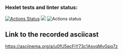 ### Hexlet tests and linter status:
[![Actions Status](https://github.com/msouldze/frontend-project-lvl1/workflows/hexlet-check/badge.svg)](https://github.com/msouldze/frontend-project-lvl1/actions)
<a href="https://codeclimate.com/github/codeclimate/codeclimate/maintainability"><img src="https://api.codeclimate.com/v1/badges/a99a88d28ad37a79dbf6/maintainability" /></a>
![Actions status](https://github.com/msouldze/frontend-project-lvl1/actions/workflows/node.js.yml/badge.svg)

## Link to the recorded asciicast
https://asciinema.org/a/u0fU5ecFjY73c1AsvqMvGpq7z